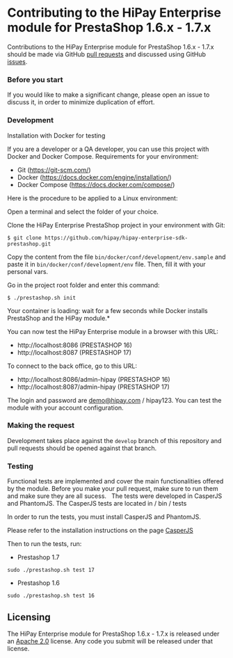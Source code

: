 # Contributing to the HiPay Enterprise module for PrestaShop 1.6.x - 1.7.x

Contributions to the HiPay Enterprise module for PrestaShop 1.6.x - 1.7.x should be made via GitHub [pull
requests][pull-requests] and discussed using
GitHub [issues][issues].

### Before you start

If you would like to make a significant change, please open
an issue to discuss it, in order to minimize duplication of effort.

### Development
Installation with Docker for testing

If you are a developer or a QA developer, you can use this project with Docker and Docker Compose.
Requirements for your environment:
- Git (https://git-scm.com/)
- Docker (https://docs.docker.com/engine/installation/)
- Docker Compose (https://docs.docker.com/compose/)

Here is the procedure to be applied to a Linux environment:

Open a terminal and select the folder of your choice.

Clone the HiPay Enterprise PrestaShop project in your environment with Git:


```
$ git clone https://github.com/hipay/hipay-enterprise-sdk-prestashop.git
```

Copy the content from the file `bin/docker/conf/development/env.sample` and paste it in `bin/docker/conf/development/env` file.
Then, fill it with your personal vars.

Go in the project root folder and enter this command:

```
$ ./prestashop.sh init
```

Your container is loading: wait for a few seconds while Docker installs PrestaShop and the HiPay module.*

You can now test the HiPay Enterprise module in a browser with this URL:

 - http://localhost:8086 (PRESTASHOP 16)
 - http://localhost:8087 (PRESTASHOP 17)

To connect to the back office, go to this URL:

 - http://localhost:8086/admin-hipay (PRESTASHOP 16)
 - http://localhost:8087/admin-hipay (PRESTASHOP 17)

The login and password are demo@hipay.com / hipay123.
You can test the module with your account configuration.

### Making the request

Development takes place against the `develop` branch of this repository and pull
requests should be opened against that branch.

### Testing

Functional tests are implemented and cover the main functionalities offered by the module.
Before you make your pull request, make sure to run them and make sure they are all sucess.
 
The tests were developed in CasperJS and PhantomJS.
The CasperJS tests are located in / bin / tests

In order to run the tests, you must install CasperJS and PhantomJS.

Please refer to the installation instructions on the page [CasperJS](http://docs.casperjs.org/en/latest/installation.html)
  

Then to run the tests, run:
  
  -  Prestashop 1.7
  ```
  sudo ./prestashop.sh test 17
  ```
  
  -  Prestashop 1.6
  ```
  sudo ./prestashop.sh test 16
  ```
 

## Licensing

The HiPay Enterprise module for PrestaShop 1.6.x - 1.7.x is released under an [Apache
2.0][project-license] license. Any code you submit will be
released under that license.

[project-license]: LICENSE.md

[pull-requests]: https://github.com/hipay/hipay-enterprise-sdk-prestashop/pulls
[issues]: https://github.com/hipay/hipay-enterprise-sdk-prestashop/issues
